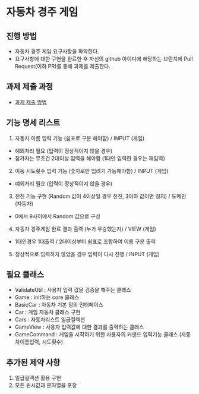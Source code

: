 # 자동차 경주 게임
## 진행 방법
* 자동차 경주 게임 요구사항을 파악한다.
* 요구사항에 대한 구현을 완료한 후 자신의 github 아이디에 해당하는 브랜치에 Pull Request(이하 PR)를 통해 과제를 제출한다.

## 과제 제출 과정
* [과제 제출 방법](https://github.com/next-step/nextstep-docs/tree/master/precourse)

## 기능 명세 리스트
1. 자동차 이름 입력 기능 (쉼표로 구분 해야함) / INPUT (게임)
- 예외처리 필요 (입력이 정상적이지 않을 경우)
- 참가자는 무조건 2대이상 입력을 해야함 (1대만 입력한 경우는 재입력)
2. 이동 시도횟수 입력 기능 (숫자로만 입려기 가능해야함) / INPUT (게임)
- 예외처리 필요 (입력이 정상적이지 않을 경우)
3. 전진 기능 구현 (Random 값이 4이상일 경우 전진, 3이하 값이면 정지) / 도메인 (자동차)
- 0에서 9사이에서 Random 값으로 구성
4. 자동차 경주게임 완료 결과 출력 (누가 우승했는지) / VIEW (게임)
- 1대인경우 1대출력 / 2대이상부터 쉼표로 조합하여 이름 구분 출력
5. 정상적으로 입력하지 않았을 경우 입력이 다시 진행 / INPUT (게임)

## 필요 클래스
- ValidateUtil : 사용자 입력 값을 검증을 해주는 클래스
- Game : init하는 core 클래스
- BasicCar : 자동차 기본 정의 인터페이스 
- Car : 게임 자동차 클래스 구현
- Cars : 자동차리스트 일급컬렉션
- GameView : 사용자 입력값에 대한 결과를 출력하는 클래스
- GameCommand : 게임을 시작하기 위한 사용자의 커맨드 입력기능 클래스 (자동차이름입력, 시도횟수)

## 추가된 제약 사항
1. 일급컬렉션 활용 구현
2. 모든 원시값과 문자열을 포장